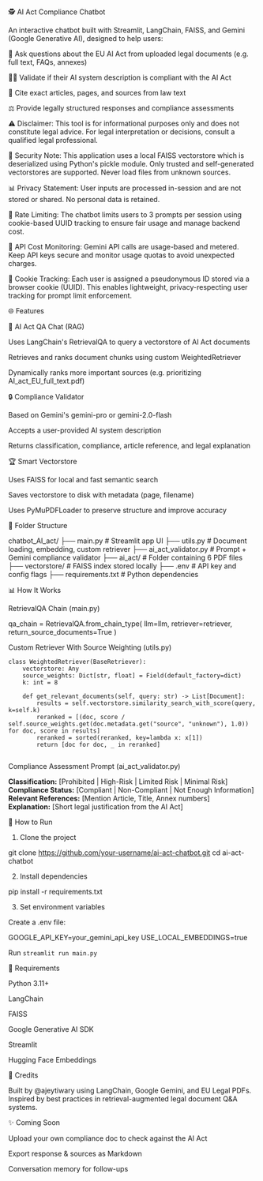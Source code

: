 🕵️ AI Act Compliance Chatbot

An interactive chatbot built with Streamlit, LangChain, FAISS, and Gemini (Google Generative AI), designed to help users:

🔹 Ask questions about the EU AI Act from uploaded legal documents (e.g. full text, FAQs, annexes)

🧑‍🎓 Validate if their AI system description is compliant with the AI Act

📄 Cite exact articles, pages, and sources from law text

⚖️ Provide legally structured responses and compliance assessments

⚠️ Disclaimer: This tool is for informational purposes only and does not constitute legal advice. For legal interpretation or decisions, consult a qualified legal professional.

🔐 Security Note: This application uses a local FAISS vectorstore which is deserialized using Python's pickle module. Only trusted and self-generated vectorstores are supported. Never load files from unknown sources.

📊 Privacy Statement: User inputs are processed in-session and are not stored or shared. No personal data is retained.

🚫 Rate Limiting: The chatbot limits users to 3 prompts per session using cookie-based UUID tracking to ensure fair usage and manage backend cost.

💸 API Cost Monitoring: Gemini API calls are usage-based and metered. Keep API keys secure and monitor usage quotas to avoid unexpected charges.

🍪 Cookie Tracking: Each user is assigned a pseudonymous ID stored via a browser cookie (UUID). This enables lightweight, privacy-respecting user tracking for prompt limit enforcement.

🌐 Features

🏰 AI Act QA Chat (RAG)

Uses LangChain's RetrievalQA to query a vectorstore of AI Act documents

Retrieves and ranks document chunks using custom WeightedRetriever

Dynamically ranks more important sources (e.g. prioritizing AI_act_EU_full_text.pdf)

🔒 Compliance Validator

Based on Gemini's gemini-pro or gemini-2.0-flash

Accepts a user-provided AI system description

Returns classification, compliance, article reference, and legal explanation

🏆 Smart Vectorstore

Uses FAISS for local and fast semantic search

Saves vectorstore to disk with metadata (page, filename)

Uses PyMuPDFLoader to preserve structure and improve accuracy

📁 Folder Structure

chatbot_AI_act/
├── main.py                  # Streamlit app UI
├── utils.py                 # Document loading, embedding, custom retriever
├── ai_act_validator.py      # Prompt + Gemini compliance validator
├── ai_act/                  # Folder containing 6 PDF files
├── vectorstore/             # FAISS index stored locally
├── .env                     # API key and config flags
├── requirements.txt         # Python dependencies

📊 How It Works

RetrievalQA Chain (main.py)

qa_chain = RetrievalQA.from_chain_type(
    llm=llm,
    retriever=retriever,
    return_source_documents=True
)

Custom Retriever With Source Weighting (utils.py)
````
class WeightedRetriever(BaseRetriever):
    vectorstore: Any
    source_weights: Dict[str, float] = Field(default_factory=dict)
    k: int = 8

    def get_relevant_documents(self, query: str) -> List[Document]:
        results = self.vectorstore.similarity_search_with_score(query, k=self.k)
        reranked = [(doc, score / self.source_weights.get(doc.metadata.get("source", "unknown"), 1.0)) for doc, score in results]
        reranked = sorted(reranked, key=lambda x: x[1])
        return [doc for doc, _ in reranked]
        
````       
Compliance Assessment Prompt (ai_act_validator.py)

**Classification:** [Prohibited | High-Risk | Limited Risk | Minimal Risk]  
**Compliance Status:** [Compliant | Non-Compliant | Not Enough Information]  
**Relevant References:** [Mention Article, Title, Annex numbers]  
**Explanation:** [Short legal justification from the AI Act]

🚀 How to Run

1. Clone the project

git clone https://github.com/your-username/ai-act-chatbot.git
cd ai-act-chatbot

2. Install dependencies

pip install -r requirements.txt

3. Set environment variables

Create a .env file:

GOOGLE_API_KEY=your_gemini_api_key
USE_LOCAL_EMBEDDINGS=true

Run
``streamlit run main.py``

📑 Requirements

Python 3.11+

LangChain

FAISS

Google Generative AI SDK

Streamlit

Hugging Face Embeddings

🙏 Credits

Built by @ajeytiwary using LangChain, Google Gemini, and EU Legal PDFs. Inspired by best practices in retrieval-augmented legal document Q&A systems.

✨ Coming Soon

Upload your own compliance doc to check against the AI Act

Export response & sources as Markdown

Conversation memory for follow-ups